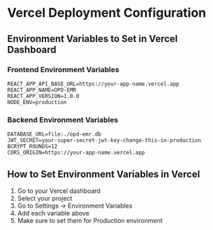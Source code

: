 # Vercel Deployment Configuration

## Environment Variables to Set in Vercel Dashboard

### Frontend Environment Variables
```
REACT_APP_API_BASE_URL=https://your-app-name.vercel.app
REACT_APP_NAME=OPD-EMR
REACT_APP_VERSION=1.0.0
NODE_ENV=production
```

### Backend Environment Variables
```
DATABASE_URL=file:./opd-emr.db
JWT_SECRET=your-super-secret-jwt-key-change-this-in-production
BCRYPT_ROUNDS=12
CORS_ORIGIN=https://your-app-name.vercel.app
```

## How to Set Environment Variables in Vercel

1. Go to your Vercel dashboard
2. Select your project
3. Go to Settings → Environment Variables
4. Add each variable above
5. Make sure to set them for Production environment
